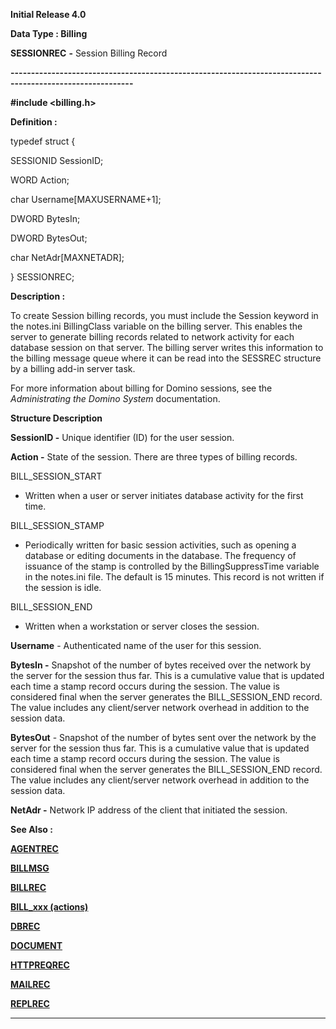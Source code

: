 




<!--
 /\* Font Definitions \*/
 @font-face
 {font-family:Courier;
 panose-1:2 7 4 9 2 2 5 2 4 4;}
@font-face
 {font-family:Helv;
 panose-1:2 11 6 4 2 2 2 3 2 4;}
@font-face
 {font-family:"Cambria Math";
 panose-1:2 4 5 3 5 4 6 3 2 4;}
 /\* Style Definitions \*/
 p.MsoNormal, li.MsoNormal, div.MsoNormal
 {margin-top:0cm;
 margin-right:0cm;
 margin-bottom:8.0pt;
 margin-left:0cm;
 line-height:107%;
 font-size:11.0pt;
 font-family:"Calibri",sans-serif;}
.MsoChpDefault
 {font-size:11.0pt;}
.MsoPapDefault
 {margin-bottom:8.0pt;
 line-height:107%;}
 /\* Page Definitions \*/
 @page WordSection1
 {size:612.0pt 792.0pt;
 margin:72.0pt 72.0pt 72.0pt 72.0pt;}
div.WordSection1
 {page:WordSection1;}
-->




**Initial Release 4.0**



**Data Type : Billing**



**SESSIONREC** **-** Session
Billing Record


**----------------------------------------------------------------------------------------------------------**



**#include
<billing.h>**



**Definition :**





typedef struct {  

   SESSIONID SessionID;            

   WORD Action;                    

   char Username[MAXUSERNAME+1];   

   DWORD BytesIn;                

   DWORD BytesOut;                

   char NetAdr[MAXNETADR];         

} SESSIONREC;


 


**Description :**



To create
Session billing records, you must include the Session keyword in the notes.ini
BillingClass variable on the billing server. This enables the server to
generate billing records related to network activity for each database session
on that server.   The billing server writes this information to the billing
message queue where it can be read into the SESSREC structure by a billing
add-in server task.


For more
information about billing for Domino sessions, see the *Administrating the
Domino System* documentation.


 


**Structure
Description**



**SessionID -**  Unique
identifier (ID) for the user session. 


 


**Action -**  State of
the session.   There are three types of billing records. 


 


BILL\_SESSION\_START
-  Written when a user or server initiates database activity for the first
time.


 


BILL\_SESSION\_STAMP
-  Periodically written for basic session activities, such as opening a
database or editing documents in the database.   The frequency of issuance of
the stamp is controlled by the BillingSuppressTime variable in the notes.ini
file.  The default is 15 minutes.  This record is not written if the session is
idle.  


 


BILL\_SESSION\_END
-  Written when a workstation or server closes the session.  


 


**Username** - 
Authenticated name of the user for this session.  



**BytesIn -**  Snapshot
of the number of bytes received over the network by the server for the session
thus far.  This is a cumulative value that is updated each time a stamp record
occurs during the session.  The value is considered final when the server
generates the  BILL\_SESSION\_END record.  The  value includes any client/server
network overhead in addition to the session data.


 


**BytesOut** -  Snapshot
of the number of bytes sent over the network by the server for the session thus
far.  This is a cumulative value that is updated each time a stamp record
occurs during the session.  The value is considered final when the server
generates the  BILL\_SESSION\_END record.  The  value includes any client/server
network overhead in addition to the session data.


 


**NetAdr -**  Network IP
address of the client that initiated the session. 


 **See Also :**


**[AGENTREC](AGENTREC.md)**


**[BILLMSG](BILLMSG.md)**


**[BILLREC](BILLREC.md)**


**[BILL\_xxx (actions)](notes:///8525872100478C66/61FD4E9848264AD28525620B006BA8BD/6A3C76AFC8056835852563010073FD5F)**


**[DBREC](DBREC.md)**


**[DOCUMENT](DOCUMENT.md)**


**[HTTPREQREC](HTTPREQREC.md)**


**[MAILREC](MAILREC.md)**


**[REPLREC](REPLREC.md)**



----------------------------------------------------------------------------------------------------------


 





